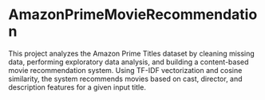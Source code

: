 # AmazonPrimeMovieRecommendation
This project analyzes the Amazon Prime Titles dataset by cleaning missing data, performing exploratory data analysis, and building a content-based movie recommendation system. Using TF-IDF vectorization and cosine similarity, the system recommends movies based on cast, director, and description features for a given input title.
